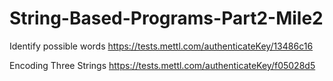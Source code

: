 # String-Based-Programs-Part2-Mile2

Identify possible words https://tests.mettl.com/authenticateKey/13486c16

Encoding Three Strings https://tests.mettl.com/authenticateKey/f05028d5 
 
